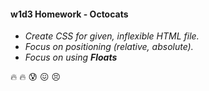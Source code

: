 #### w1d3 Homework - Octocats

  * *Create CSS for given, inflexible HTML file.*
  * *Focus on positioning (relative, absolute).*
  * *Focus on using **Floats***
 

:fire: :fire: :cold_sweat: :confounded: :persevere: 